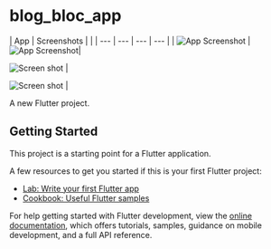 # blog_bloc_app

| App | Screenshots | |
| --- | --- | --- | --- |
| ![App Screenshot](https://github.com/niravswami/blog-app-flutter-bloc-supabase-clean-architecture/blob/main/lib/core/assets/images/screenShots/simulator_screenshot_B06BDCFB-7DD0-44E8-AA99-FBB335345AA7.png) | ![App Screenshot](https://raw.githubusercontent.com/niravswami/blog-app-flutter-bloc-supabase-clean-architecture/main/lib/core/assets/images/screenShots/simulator_screenshot_B06BDCFB-7DD0-44E8-AA99-FBB335345AA7.png)|

![Screen shot](https://github.com/niravswami/blog-app-flutter-bloc-supabase-clean-architecture/blob/main/lib/core/assets/images/screenShots/simulator_screenshot_B37A0CBD-3FB2-43C6-B6F9-17390903DFE7.png) |

![Screen shot](https://github.com/niravswami/blog-app-flutter-bloc-supabase-clean-architecture/blob/main/lib/core/assets/images/screenShots/simulator_screenshot_0E9CCBB9-4DE6-470B-B99C-041F4F4B2B21.png) |

A new Flutter project.

## Getting Started

This project is a starting point for a Flutter application.

A few resources to get you started if this is your first Flutter project:

- [Lab: Write your first Flutter app](https://docs.flutter.dev/get-started/codelab)
- [Cookbook: Useful Flutter samples](https://docs.flutter.dev/cookbook)

For help getting started with Flutter development, view the
[online documentation](https://docs.flutter.dev/), which offers tutorials,
samples, guidance on mobile development, and a full API reference.
